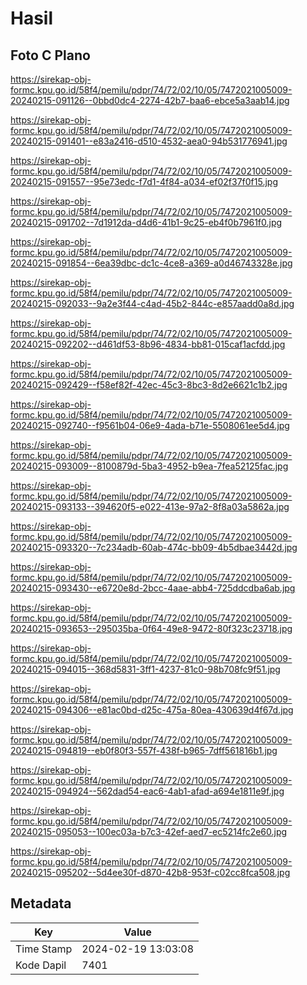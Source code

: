 # Hasil

## Foto C Plano

https://sirekap-obj-formc.kpu.go.id/58f4/pemilu/pdpr/74/72/02/10/05/7472021005009-20240215-091126--0bbd0dc4-2274-42b7-baa6-ebce5a3aab14.jpg

https://sirekap-obj-formc.kpu.go.id/58f4/pemilu/pdpr/74/72/02/10/05/7472021005009-20240215-091401--e83a2416-d510-4532-aea0-94b531776941.jpg

https://sirekap-obj-formc.kpu.go.id/58f4/pemilu/pdpr/74/72/02/10/05/7472021005009-20240215-091557--95e73edc-f7d1-4f84-a034-ef02f37f0f15.jpg

https://sirekap-obj-formc.kpu.go.id/58f4/pemilu/pdpr/74/72/02/10/05/7472021005009-20240215-091702--7d1912da-d4d6-41b1-9c25-eb4f0b7961f0.jpg

https://sirekap-obj-formc.kpu.go.id/58f4/pemilu/pdpr/74/72/02/10/05/7472021005009-20240215-091854--6ea39dbc-dc1c-4ce8-a369-a0d46743328e.jpg

https://sirekap-obj-formc.kpu.go.id/58f4/pemilu/pdpr/74/72/02/10/05/7472021005009-20240215-092033--9a2e3f44-c4ad-45b2-844c-e857aadd0a8d.jpg

https://sirekap-obj-formc.kpu.go.id/58f4/pemilu/pdpr/74/72/02/10/05/7472021005009-20240215-092202--d461df53-8b96-4834-bb81-015caf1acfdd.jpg

https://sirekap-obj-formc.kpu.go.id/58f4/pemilu/pdpr/74/72/02/10/05/7472021005009-20240215-092429--f58ef82f-42ec-45c3-8bc3-8d2e6621c1b2.jpg

https://sirekap-obj-formc.kpu.go.id/58f4/pemilu/pdpr/74/72/02/10/05/7472021005009-20240215-092740--f9561b04-06e9-4ada-b71e-5508061ee5d4.jpg

https://sirekap-obj-formc.kpu.go.id/58f4/pemilu/pdpr/74/72/02/10/05/7472021005009-20240215-093009--8100879d-5ba3-4952-b9ea-7fea52125fac.jpg

https://sirekap-obj-formc.kpu.go.id/58f4/pemilu/pdpr/74/72/02/10/05/7472021005009-20240215-093133--394620f5-e022-413e-97a2-8f8a03a5862a.jpg

https://sirekap-obj-formc.kpu.go.id/58f4/pemilu/pdpr/74/72/02/10/05/7472021005009-20240215-093320--7c234adb-60ab-474c-bb09-4b5dbae3442d.jpg

https://sirekap-obj-formc.kpu.go.id/58f4/pemilu/pdpr/74/72/02/10/05/7472021005009-20240215-093430--e6720e8d-2bcc-4aae-abb4-725ddcdba6ab.jpg

https://sirekap-obj-formc.kpu.go.id/58f4/pemilu/pdpr/74/72/02/10/05/7472021005009-20240215-093653--295035ba-0f64-49e8-9472-80f323c23718.jpg

https://sirekap-obj-formc.kpu.go.id/58f4/pemilu/pdpr/74/72/02/10/05/7472021005009-20240215-094015--368d5831-3ff1-4237-81c0-98b708fc9f51.jpg

https://sirekap-obj-formc.kpu.go.id/58f4/pemilu/pdpr/74/72/02/10/05/7472021005009-20240215-094306--e81ac0bd-d25c-475a-80ea-430639d4f67d.jpg

https://sirekap-obj-formc.kpu.go.id/58f4/pemilu/pdpr/74/72/02/10/05/7472021005009-20240215-094819--eb0f80f3-557f-438f-b965-7dff561816b1.jpg

https://sirekap-obj-formc.kpu.go.id/58f4/pemilu/pdpr/74/72/02/10/05/7472021005009-20240215-094924--562dad54-eac6-4ab1-afad-a694e1811e9f.jpg

https://sirekap-obj-formc.kpu.go.id/58f4/pemilu/pdpr/74/72/02/10/05/7472021005009-20240215-095053--100ec03a-b7c3-42ef-aed7-ec5214fc2e60.jpg

https://sirekap-obj-formc.kpu.go.id/58f4/pemilu/pdpr/74/72/02/10/05/7472021005009-20240215-095202--5d4ee30f-d870-42b8-953f-c02cc8fca508.jpg


## Metadata

| Key        | Value               |
| ---------- | ------------------- |
| Time Stamp | 2024-02-19 13:03:08 |
| Kode Dapil | 7401                |




